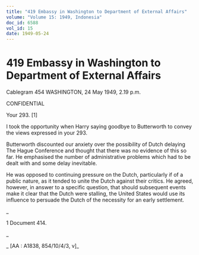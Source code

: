 ```yaml
---
title: "419 Embassy in Washington to Department of External Affairs"
volume: "Volume 15: 1949, Indonesia"
doc_id: 6588
vol_id: 15
date: 1949-05-24
---
```


# 419 Embassy in Washington to Department of External Affairs

Cablegram 454 WASHINGTON, 24 May 1949, 2.19 p.m.

CONFIDENTIAL

Your 293. [1]

I took the opportunity when Harry saying goodbye to Butterworth to convey the views expressed in your 293.

Butterworth discounted our anxiety over the possibility of Dutch delaying The Hague Conference and thought that there was no evidence of this so far. He emphasised the number of administrative problems which had to be dealt with and some delay inevitable.

He was opposed to continuing pressure on the Dutch, particularly if of a public nature, as it tended to unite the Dutch against their critics. He agreed, however, in answer to a specific question, that should subsequent events make it clear that the Dutch were stalling, the United States would use its influence to persuade the Dutch of the necessity for an early settlement.

_

1 Document 414.

_

_ [AA : A1838, 854/10/4/3, v]_
